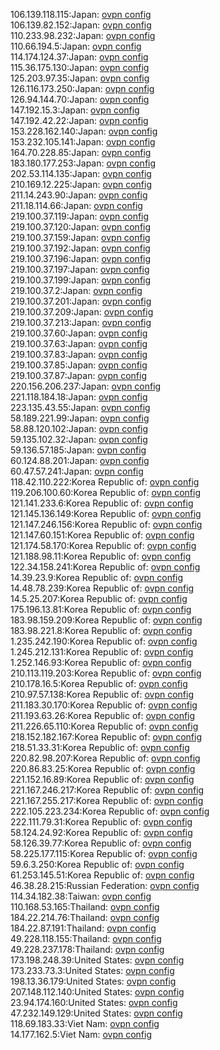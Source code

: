 106.139.118.115:Japan: [ovpn config](vpn/106_139_118_115.ovpn)  
106.139.82.152:Japan: [ovpn config](vpn/106_139_82_152.ovpn)  
110.233.98.232:Japan: [ovpn config](vpn/110_233_98_232.ovpn)  
110.66.194.5:Japan: [ovpn config](vpn/110_66_194_5.ovpn)  
114.174.124.37:Japan: [ovpn config](vpn/114_174_124_37.ovpn)  
115.36.175.130:Japan: [ovpn config](vpn/115_36_175_130.ovpn)  
125.203.97.35:Japan: [ovpn config](vpn/125_203_97_35.ovpn)  
126.116.173.250:Japan: [ovpn config](vpn/126_116_173_250.ovpn)  
126.94.144.70:Japan: [ovpn config](vpn/126_94_144_70.ovpn)  
147.192.15.3:Japan: [ovpn config](vpn/147_192_15_3.ovpn)  
147.192.42.22:Japan: [ovpn config](vpn/147_192_42_22.ovpn)  
153.228.162.140:Japan: [ovpn config](vpn/153_228_162_140.ovpn)  
153.232.105.141:Japan: [ovpn config](vpn/153_232_105_141.ovpn)  
164.70.228.85:Japan: [ovpn config](vpn/164_70_228_85.ovpn)  
183.180.177.253:Japan: [ovpn config](vpn/183_180_177_253.ovpn)  
202.53.114.135:Japan: [ovpn config](vpn/202_53_114_135.ovpn)  
210.169.12.225:Japan: [ovpn config](vpn/210_169_12_225.ovpn)  
211.14.243.90:Japan: [ovpn config](vpn/211_14_243_90.ovpn)  
211.18.114.66:Japan: [ovpn config](vpn/211_18_114_66.ovpn)  
219.100.37.119:Japan: [ovpn config](vpn/219_100_37_119.ovpn)  
219.100.37.120:Japan: [ovpn config](vpn/219_100_37_120.ovpn)  
219.100.37.159:Japan: [ovpn config](vpn/219_100_37_159.ovpn)  
219.100.37.192:Japan: [ovpn config](vpn/219_100_37_192.ovpn)  
219.100.37.196:Japan: [ovpn config](vpn/219_100_37_196.ovpn)  
219.100.37.197:Japan: [ovpn config](vpn/219_100_37_197.ovpn)  
219.100.37.199:Japan: [ovpn config](vpn/219_100_37_199.ovpn)  
219.100.37.2:Japan: [ovpn config](vpn/219_100_37_2.ovpn)  
219.100.37.201:Japan: [ovpn config](vpn/219_100_37_201.ovpn)  
219.100.37.209:Japan: [ovpn config](vpn/219_100_37_209.ovpn)  
219.100.37.213:Japan: [ovpn config](vpn/219_100_37_213.ovpn)  
219.100.37.60:Japan: [ovpn config](vpn/219_100_37_60.ovpn)  
219.100.37.63:Japan: [ovpn config](vpn/219_100_37_63.ovpn)  
219.100.37.83:Japan: [ovpn config](vpn/219_100_37_83.ovpn)  
219.100.37.85:Japan: [ovpn config](vpn/219_100_37_85.ovpn)  
219.100.37.87:Japan: [ovpn config](vpn/219_100_37_87.ovpn)  
220.156.206.237:Japan: [ovpn config](vpn/220_156_206_237.ovpn)  
221.118.184.18:Japan: [ovpn config](vpn/221_118_184_18.ovpn)  
223.135.43.55:Japan: [ovpn config](vpn/223_135_43_55.ovpn)  
58.189.221.99:Japan: [ovpn config](vpn/58_189_221_99.ovpn)  
58.88.120.102:Japan: [ovpn config](vpn/58_88_120_102.ovpn)  
59.135.102.32:Japan: [ovpn config](vpn/59_135_102_32.ovpn)  
59.136.57.185:Japan: [ovpn config](vpn/59_136_57_185.ovpn)  
60.124.88.201:Japan: [ovpn config](vpn/60_124_88_201.ovpn)  
60.47.57.241:Japan: [ovpn config](vpn/60_47_57_241.ovpn)  
118.42.110.222:Korea Republic of: [ovpn config](vpn/118_42_110_222.ovpn)  
119.206.100.60:Korea Republic of: [ovpn config](vpn/119_206_100_60.ovpn)  
121.141.233.6:Korea Republic of: [ovpn config](vpn/121_141_233_6.ovpn)  
121.145.136.149:Korea Republic of: [ovpn config](vpn/121_145_136_149.ovpn)  
121.147.246.156:Korea Republic of: [ovpn config](vpn/121_147_246_156.ovpn)  
121.147.60.151:Korea Republic of: [ovpn config](vpn/121_147_60_151.ovpn)  
121.174.58.170:Korea Republic of: [ovpn config](vpn/121_174_58_170.ovpn)  
121.188.98.11:Korea Republic of: [ovpn config](vpn/121_188_98_11.ovpn)  
122.34.158.241:Korea Republic of: [ovpn config](vpn/122_34_158_241.ovpn)  
14.39.23.9:Korea Republic of: [ovpn config](vpn/14_39_23_9.ovpn)  
14.48.78.239:Korea Republic of: [ovpn config](vpn/14_48_78_239.ovpn)  
14.5.25.207:Korea Republic of: [ovpn config](vpn/14_5_25_207.ovpn)  
175.196.13.81:Korea Republic of: [ovpn config](vpn/175_196_13_81.ovpn)  
183.98.159.209:Korea Republic of: [ovpn config](vpn/183_98_159_209.ovpn)  
183.98.221.8:Korea Republic of: [ovpn config](vpn/183_98_221_8.ovpn)  
1.235.242.190:Korea Republic of: [ovpn config](vpn/1_235_242_190.ovpn)  
1.245.212.131:Korea Republic of: [ovpn config](vpn/1_245_212_131.ovpn)  
1.252.146.93:Korea Republic of: [ovpn config](vpn/1_252_146_93.ovpn)  
210.113.119.203:Korea Republic of: [ovpn config](vpn/210_113_119_203.ovpn)  
210.178.16.5:Korea Republic of: [ovpn config](vpn/210_178_16_5.ovpn)  
210.97.57.138:Korea Republic of: [ovpn config](vpn/210_97_57_138.ovpn)  
211.183.30.170:Korea Republic of: [ovpn config](vpn/211_183_30_170.ovpn)  
211.193.63.26:Korea Republic of: [ovpn config](vpn/211_193_63_26.ovpn)  
211.226.65.110:Korea Republic of: [ovpn config](vpn/211_226_65_110.ovpn)  
218.152.182.167:Korea Republic of: [ovpn config](vpn/218_152_182_167.ovpn)  
218.51.33.31:Korea Republic of: [ovpn config](vpn/218_51_33_31.ovpn)  
220.82.98.207:Korea Republic of: [ovpn config](vpn/220_82_98_207.ovpn)  
220.86.83.25:Korea Republic of: [ovpn config](vpn/220_86_83_25.ovpn)  
221.152.16.89:Korea Republic of: [ovpn config](vpn/221_152_16_89.ovpn)  
221.167.246.217:Korea Republic of: [ovpn config](vpn/221_167_246_217.ovpn)  
221.167.255.217:Korea Republic of: [ovpn config](vpn/221_167_255_217.ovpn)  
222.105.223.234:Korea Republic of: [ovpn config](vpn/222_105_223_234.ovpn)  
222.111.79.31:Korea Republic of: [ovpn config](vpn/222_111_79_31.ovpn)  
58.124.24.92:Korea Republic of: [ovpn config](vpn/58_124_24_92.ovpn)  
58.126.39.77:Korea Republic of: [ovpn config](vpn/58_126_39_77.ovpn)  
58.225.177.115:Korea Republic of: [ovpn config](vpn/58_225_177_115.ovpn)  
59.6.3.250:Korea Republic of: [ovpn config](vpn/59_6_3_250.ovpn)  
61.253.145.51:Korea Republic of: [ovpn config](vpn/61_253_145_51.ovpn)  
46.38.28.215:Russian Federation: [ovpn config](vpn/46_38_28_215.ovpn)  
114.34.182.38:Taiwan: [ovpn config](vpn/114_34_182_38.ovpn)  
110.168.53.165:Thailand: [ovpn config](vpn/110_168_53_165.ovpn)  
184.22.214.76:Thailand: [ovpn config](vpn/184_22_214_76.ovpn)  
184.22.87.191:Thailand: [ovpn config](vpn/184_22_87_191.ovpn)  
49.228.118.155:Thailand: [ovpn config](vpn/49_228_118_155.ovpn)  
49.228.237.178:Thailand: [ovpn config](vpn/49_228_237_178.ovpn)  
173.198.248.39:United States: [ovpn config](vpn/173_198_248_39.ovpn)  
173.233.73.3:United States: [ovpn config](vpn/173_233_73_3.ovpn)  
198.13.36.179:United States: [ovpn config](vpn/198_13_36_179.ovpn)  
207.148.112.140:United States: [ovpn config](vpn/207_148_112_140.ovpn)  
23.94.174.160:United States: [ovpn config](vpn/23_94_174_160.ovpn)  
47.232.149.129:United States: [ovpn config](vpn/47_232_149_129.ovpn)  
118.69.183.33:Viet Nam: [ovpn config](vpn/118_69_183_33.ovpn)  
14.177.162.5:Viet Nam: [ovpn config](vpn/14_177_162_5.ovpn)  
